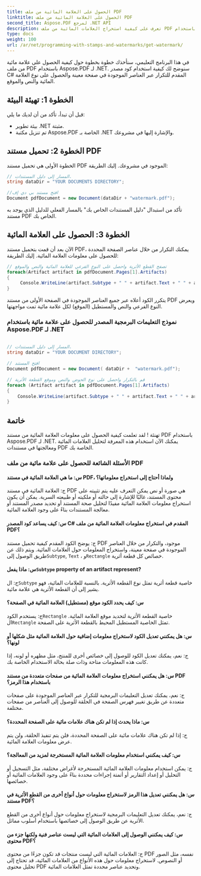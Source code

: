 ```yaml
---
title: الحصول على العلامة المائية من ملف PDF
linktitle: الحصول على العلامة المائية من ملف PDF
second_title: Aspose.PDF لمرجع .NET API
description: تعرف على كيفية استخراج العلامات المائية من ملف PDF باستخدام Aspose.PDF لـ .NET.
type: docs
weight: 100
url: /ar/net/programming-with-stamps-and-watermarks/get-watermark/
---
```

في هذا البرنامج التعليمي، سنأخذك خطوة بخطوة حول كيفية الحصول على علامة مائية من ملف PDF باستخدام Aspose.PDF لـ .NET. سنوضح لك كيفية استخدام كود مصدر C# المقدم للتكرار عبر العناصر الموجودة في صفحة معينة والحصول على نوع العلامة المائية والنص والموقع.

## الخطوة 1: تهيئة البيئة

قبل أن تبدأ، تأكد من أن لديك ما يلي:

- بيئة تطوير .NET مثبتة.
- تم تنزيل مكتبة Aspose.PDF الخاصة بـ .NET والإشارة إليها في مشروعك.

## الخطوة 2: تحميل مستند PDF

الخطوة الأولى هي تحميل مستند PDF الموجود في مشروعك. إليك الطريقة:

```csharp
// المسار إلى دليل المستندات.
string dataDir = "YOUR DOCUMENTS DIRECTORY";

//افتح مستند بي دي إف
Document pdfDocument = new Document(dataDir + "watermark.pdf");
```

تأكد من استبدال "دليل المستندات الخاص بك" بالمسار الفعلي للدليل الذي يوجد به مستند PDF الخاص بك.

## الخطوة 3: الحصول على العلامة المائية

الآن بعد أن قمت بتحميل مستند PDF، يمكنك التكرار من خلال عناصر الصفحة المحددة للحصول على معلومات العلامة المائية. إليك الطريقة:

```csharp
// تصفح القطع الأثرية واحصل على النوع الفرعي للعلامة المائية والنص والموقع
foreach(Artifact artifact in pdfDocument.Pages[1].Artifacts)
{
     Console.WriteLine(artifact.Subtype + " " + artifact.Text + " " + artifact.Rectangle);
}
```

يتكرر الكود أعلاه عبر جميع العناصر الموجودة في الصفحة الأولى من مستند PDF ويعرض النوع الفرعي والنص والمستطيل (الموقع) لكل علامة مائية تمت مواجهتها.

### نموذج التعليمات البرمجية المصدر للحصول على علامة مائية باستخدام Aspose.PDF لـ .NET 
```csharp

// المسار إلى دليل المستندات.
string dataDir = "YOUR DOCUMENT DIRECTORY";

// افتح المستند
Document pdfDocument = new Document( dataDir +  "watermark.pdf");

// قم بالتكرار واحصل على نوع الحوض والنص وموقع القطعة الأثرية
foreach (Artifact artifact in pdfDocument.Pages[1].Artifacts)
{
	Console.WriteLine(artifact.Subtype + " " + artifact.Text + " " + artifact.Rectangle);
}

```

## خاتمة

تهنئة ! لقد تعلمت كيفية الحصول على معلومات العلامة المائية من مستند PDF باستخدام Aspose.PDF لـ .NET. يمكنك الآن استخدام هذه المعرفة لتحليل العلامات المائية ومعالجتها في مستندات PDF الخاصة بك.

### الأسئلة الشائعة للحصول على علامة مائية من ملف PDF

#### س: ما هي العلامة المائية في مستند PDF، ولماذا أحتاج إلى استخراج معلوماتها؟

ج: العلامة المائية في مستند PDF هي صورة أو نص يمكن التعرف عليه يتم تثبيته على محتوى المستند، غالبًا للإشارة إلى حالته أو ملكيته أو طبيعته السرية. يمكن أن يكون استخراج معلومات العلامة المائية مفيدًا لتحليل صحة المستند أو تحديد مصدر المستند أو معالجة المستندات بناءً على وجود العلامة المائية.

#### س: كيف يساعد كود المصدر C# المقدم في استخراج معلومات العلامة المائية من ملف PDF؟

 ج: يوضح الكود المقدم كيفية تحميل مستند PDF موجود، والتكرار من خلال العناصر الموجودة في صفحة معينة، واستخراج المعلومات حول العلامات المائية. ويتم ذلك عن طريق الوصول إلى`Subtype`, `Text` ، و`Rectangle` خصائص كل قطعة أثرية.

####  س: ماذا يفعل`Subtype` property of an artifact represent?

 ج: ال`Subtype` خاصية قطعة أثرية تمثل نوع القطعة الأثرية. بالنسبة للعلامات المائية، فهو يشير إلى أن القطعة الأثرية هي علامة مائية.

#### س: كيف يحدد الكود موقع (مستطيل) العلامة المائية في الصفحة؟

 ج: يستخدم الكود`Rectangle` خاصية القطعة الأثرية لتحديد موقع العلامة المائية. ال`Rectangle` تمثل الخاصية المستطيل المحيط بالقطعة الأثرية على الصفحة.

#### س: هل يمكنني تعديل الكود لاستخراج معلومات إضافية حول العلامة المائية مثل شكلها أو لونها؟

ج: نعم، يمكنك تعديل الكود للوصول إلى خصائص أخرى للمنتج، مثل مظهره أو لونه، إذا كانت هذه المعلومات متاحة وذات صلة بحالة الاستخدام الخاصة بك.

#### س: هل يمكنني استخراج معلومات العلامة المائية من صفحات متعددة من مستند PDF باستخدام هذا الرمز؟

ج: نعم، يمكنك تعديل التعليمات البرمجية للتكرار عبر العناصر الموجودة على صفحات متعددة عن طريق تغيير فهرس الصفحة في الحلقة للوصول إلى العناصر من صفحات مختلفة.

#### س: ماذا يحدث إذا لم تكن هناك علامات مائية على الصفحة المحددة؟

ج: إذا لم تكن هناك علامات مائية على الصفحة المحددة، فلن يتم تنفيذ الحلقة، ولن يتم عرض معلومات العلامة المائية.

#### س: كيف يمكنني استخدام معلومات العلامة المائية المستخرجة لمزيد من المعالجة؟

ج: يمكن استخدام معلومات العلامة المائية المستخرجة لأغراض مختلفة، مثل التسجيل أو التحليل أو إعداد التقارير أو أتمتة إجراءات محددة بناءً على وجود العلامات المائية أو خصائصها.

#### س: هل يمكنني تعديل هذا الرمز لاستخراج معلومات حول أنواع أخرى من القطع الأثرية في مستند PDF؟

ج: نعم، يمكنك تعديل التعليمات البرمجية لاستخراج معلومات حول أنواع أخرى من القطع الأثرية عن طريق الوصول إلى خصائصها باستخدام أسلوب مماثل.

#### س: كيف يمكنني الوصول إلى العلامات المائية التي ليست عناصر فنية ولكنها جزء من محتوى PDF؟

ج: العلامات المائية التي ليست منتجات قد تكون جزءًا من محتوى PDF نفسه، مثل الصور أو النصوص. لاستخراج معلومات حول هذه الأنواع من العلامات المائية، قد تحتاج إلى تحليل محتوى PDF وتحديد عناصر محددة تمثل العلامات المائية.